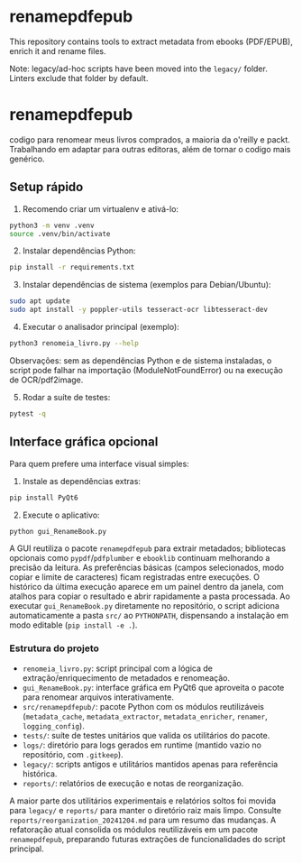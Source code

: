 # renamepdfepub
This repository contains tools to extract metadata from ebooks (PDF/EPUB), enrich it and rename files.

Note: legacy/ad-hoc scripts have been moved into the `legacy/` folder. Linters exclude that folder by default.
# renamepdfepub
codigo para renomear meus livros comprados, a maioria da o'reilly e packt. Trabalhando em adaptar para outras editoras, além de tornar o codigo mais genérico.

## Setup rápido

1. Recomendo criar um virtualenv e ativá-lo:

```bash
python3 -m venv .venv
source .venv/bin/activate
```

2. Instalar dependências Python:

```bash
pip install -r requirements.txt
```

3. Instalar dependências de sistema (exemplos para Debian/Ubuntu):

```bash
sudo apt update
sudo apt install -y poppler-utils tesseract-ocr libtesseract-dev
```

4. Executar o analisador principal (exemplo):

```bash
python3 renomeia_livro.py --help
```

Observações: sem as dependências Python e de sistema instaladas, o script pode falhar na importação (ModuleNotFoundError) ou na execução de OCR/pdf2image.

5. Rodar a suíte de testes:

```bash
pytest -q
```

## Interface gráfica opcional

Para quem prefere uma interface visual simples:

1. Instale as dependências extras:

```bash
pip install PyQt6
```

2. Execute o aplicativo:

```bash
python gui_RenameBook.py
```

A GUI reutiliza o pacote `renamepdfepub` para extrair metadados; bibliotecas opcionais como `pypdf`/`pdfplumber` e `ebooklib` continuam melhorando a precisão da leitura.
As preferências básicas (campos selecionados, modo copiar e limite de caracteres) ficam registradas entre execuções.
O histórico da última execução aparece em um painel dentro da janela, com atalhos para copiar o resultado e abrir rapidamente a pasta processada.
Ao executar `gui_RenameBook.py` diretamente no repositório, o script adiciona automaticamente a pasta `src/` ao `PYTHONPATH`, dispensando a instalação em modo editable (`pip install -e .`).

### Estrutura do projeto

- `renomeia_livro.py`: script principal com a lógica de extração/enriquecimento de metadados e renomeação.
- `gui_RenameBook.py`: interface gráfica em PyQt6 que aproveita o pacote para renomear arquivos interativamente.
- `src/renamepdfepub/`: pacote Python com os módulos reutilizáveis (`metadata_cache`, `metadata_extractor`, `metadata_enricher`, `renamer`, `logging_config`).
- `tests/`: suíte de testes unitários que valida os utilitários do pacote.
- `logs/`: diretório para logs gerados em runtime (mantido vazio no repositório, com `.gitkeep`).
- `legacy/`: scripts antigos e utilitários mantidos apenas para referência histórica.
- `reports/`: relatórios de execução e notas de reorganização.

A maior parte dos utilitários experimentais e relatórios soltos foi movida para `legacy/` e `reports/` para manter o diretório raiz mais limpo. Consulte `reports/reorganization_20241204.md` para um resumo das mudanças. A refatoração atual consolida os módulos reutilizáveis em um pacote `renamepdfepub`, preparando futuras extrações de funcionalidades do script principal.
